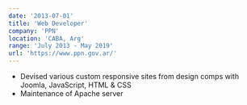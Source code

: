 ```yaml
---
date: '2013-07-01'
title: 'Web Developer'
company: 'PPN'
location: 'CABA, Arg'
range: 'July 2013 - May 2019'
url: 'https://www.ppn.gov.ar/'
---
```


- Devised various custom responsive sites from design comps with Joomla, JavaScript, HTML & CSS
- Maintenance of Apache server
